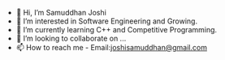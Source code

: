- 👋 Hi, I’m Samuddhan Joshi
- 👀 I’m interested in Software Engineering and Growing.
- 🌱 I’m currently learning C++ and Competitive Programming.
- 💞️ I’m looking to collaborate on ...
- 📫 How to reach me - Email:joshisamuddhan@gmail.com

<!---
joshisamuddhan/joshisamuddhan is a ✨ special ✨ repository because its `README.md` (this file) appears on your GitHub profile.
You can click the Preview link to take a look at your changes.
--->
